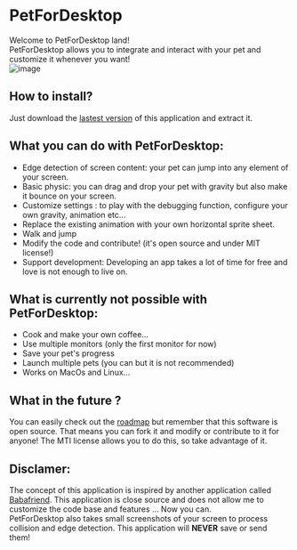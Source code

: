 # PetForDesktop
Welcome to PetForDesktop land!  
PetForDesktop allows you to integrate and interact with your pet and customize it whenever you want!  
![image](https://user-images.githubusercontent.com/55276408/195993856-3f956343-284f-4c69-beff-712669168d77.png)

## How to install?
Just download the [lastest version](https://github.com/Renardjojo/PetDesktop//releases/latest) of this application and extract it.

## What you can do with PetForDesktop:
- Edge detection of screen content: your pet can jump into any element of your screen.
- Basic physic: you can drag and drop your pet with gravity but also make it bounce on your screen.
- Customize settings : to play with the debugging function, configure your own gravity, animation etc...
- Replace the existing animation with your own horizontal sprite sheet.
- Walk and jump
- Modify the code and contribute! (it's open source and under MIT license!)
- Support development: Developing an app takes a lot of time for free and love is not enough to live on.

## What is currently not possible with PetForDesktop:
- Cook and make your own coffee...
- Use multiple monitors (only the first monitor for now)
- Save your pet's progress
- Launch multiple pets (you can but it is not recommended)
- Works on MacOs and Linux...

## What in the future ?
You can easily check out the [roadmap](https://github.com/Renardjojo/PetDesktop/projects?query=is%3Aopen) but remember that this software is open source.
That means you can fork it and modify or contribute to it for anyone! The MTI license allows you to do this, so take advantage of it.

## Disclamer:
The concept of this application is inspired by another application called [Babafriend](https://hempuli.itch.io/baba-friend). This application is close source and does not allow me to customize the code base and features ... Now you can.  
PetForDesktop also takes small screenshots of your screen to process collision and edge detection. This application will **NEVER** save or send them! 
